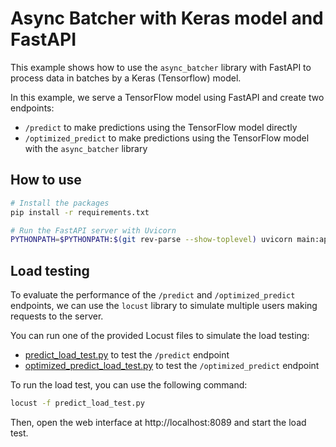 # Async Batcher with Keras model and FastAPI

This example shows how to use the `async_batcher` library with FastAPI to process data
in batches by a Keras (Tensorflow) model.

In this example, we serve a TensorFlow model using FastAPI and create two endpoints:
- `/predict` to make predictions using the TensorFlow model directly
- `/optimized_predict` to make predictions using the TensorFlow model with the `async_batcher` library

## How to use
```bash
# Install the packages
pip install -r requirements.txt

# Run the FastAPI server with Uvicorn
PYTHONPATH=$PYTHONPATH:$(git rev-parse --show-toplevel) uvicorn main:app --reload
```

## Load testing

To evaluate the performance of the `/predict` and `/optimized_predict` endpoints, we can use the `locust` library to
simulate multiple users making requests to the server.

You can run one of the provided Locust files to simulate the load testing:
- [predict_load_test.py](predict_load_test.py) to test the `/predict` endpoint
- [optimized_predict_load_test.py](optimized_predict_load_test.py) to test the `/optimized_predict` endpoint

To run the load test, you can use the following command:
```bash
locust -f predict_load_test.py
```
Then, open the web interface at http://localhost:8089 and start the load test.